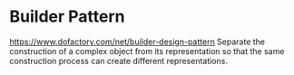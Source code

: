 # Builder Pattern

https://www.dofactory.com/net/builder-design-pattern
Separate the construction of a complex object from its representation so that the same construction process can create different representations.
